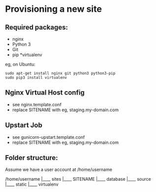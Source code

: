 Provisioning a new site
=======================

## Required packages:

* nginx
* Python 3
* Git
* pip
*virtualenv

eg, on Ubuntu:

	sudo apt-get install nginx git python3 python3-pip
	sudo pip3 install virtualenv


## Nginx Virtual Host config

* see nginx.template.conf
* replace SITENAME with eg, staging.my-domain.com


## Upstart Job

* see gunicorn-upstart.template.conf
* replace SITENAME with eg, staging.my-domain.com

## Folder structure:
Assume we have a user account at /home/username

/home/username
|____ sites
	|____ SITENAME
		|____ database
		|____ source
		|____ static
		|____ virtualenv

